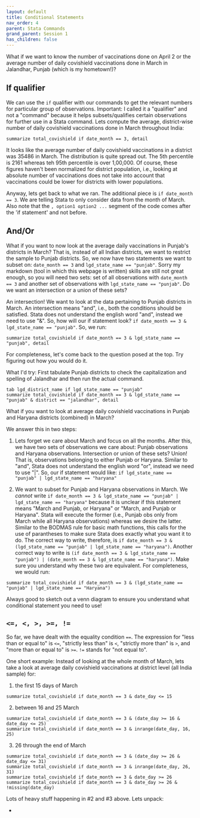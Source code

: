 ```yaml
---
layout: default
title: Conditional Statements
nav_order: 4
parent: Stata Commands
grand_parent: Session 1
has_children: false
---
```


What if we want to know the number of vaccinations done on April 2 or the average number of daily covishield vaccinations done in March in Jalandhar, Punjab (which is my hometown!)? 

## If qualifier

We can use the ``if`` qualifier with our commands to get the relevant numbers for particular group of observations. Important: I called it a "qualifier" and not a "command" because it helps subsets/qualifies certain observations for further use in a Stata command. Lets compute the average, district-wise number of daily covishield vaccinations done in March throughout India:

```
summarize total_covishield if date_month == 3, detail
```

It looks like the average number of daily covishield vaccinations in a district was 35486 in March. The distribution is quite spread out. The 5th percentile is 2161 whereas teh 95th percentile is over 1,00,000. Of course, these figures haven't been normalized for district population, i.e., looking at absolute number of vaccinations does not take into account that vaccinations could be lower for districts with lower populations.

Anyway, lets get back to what we ran. The additional piece is ``if date_month == 3``. We are telling Stata to only consider data from the month of March. Also note that the ``, option1 option2 ...`` segment of the code comes after the 'if statement' and not before. 

## And/Or

What if you want to now look at the average daily vaccinations in Punjab's districts in March? That is, instead of all Indian districts, we want to restrict the sample to Punjab districts. So, we now have two statements we want to subset on: ``date_month == 3`` and ``lgd_state_name == "punjab"``.
Sorry my markdown (tool in which this webpage is written) skills are still not great enough, so you will need two sets: set of all observations with ``date_month == 3`` and another set of observations with ``lgd_state_name == "punjab"``. Do we want an intersection or a union of these sets? 

An intersection! We want to look at the data pertaining to Punjab districts in March. An intersection means "and", i.e., both the conditions should be satisfied. Stata does not understand the english word "and", instead we need to use "&". So, how will our if statement look? ``if date_month == 3 & lgd_state_name == "punjab"``. So, we run:

```
summarize total_covishield if date_month == 3 & lgd_state_name == "punjab", detail
```

For completeness, let's come back to the question posed at the top. Try figuring out how you would do it. 

What I'd try: First tabulate Punjab districts to check the capitalization and spelling of Jalandhar and then run the actual command.

```
tab lgd_district_name if lgd_state_name == "punjab"
summarize total_covishield if date_month == 3 & lgd_state_name == "punjab" & district == "jalandhar", detail
```

What if you want to look at average daily covishield vaccinations in Punjab and Haryana districts (combined) in March?

We answer this in two steps:

1. Lets forget we care about March and focus on all the months. After this, we have two sets of observations we care about: Punjab observations and Haryana observations. Intersection or union of these sets? Union! That is, observations belonging to either Punjab or Haryana. Similar to "and", Stata does not understand the english word "or", instead we need to use "\|". So, our if statement would like: ``if lgd_state_name == "punjab" | lgd_state_name == "haryana"`` 

2. We want to subset for Punjab and Haryana observations in March. We *cannot* write ``if date_month == 3 & lgd_state_name == "punjab" | lgd_state_name == "haryana"`` because it is unclear if this statement means "March and Punjab, or Haryana" or "March, and Punjab or Haryana". Stata will execute the former (i.e., Punjab obs only from March while all Haryana observations) whereas we desire the latter. Similar to the BODMAS rule for basic math functions, this calls for the use of parantheses to make sure Stata does exactly what you want it to do. The correct way to write, therefore, is ``if date_month == 3 & (lgd_state_name == "punjab" | lgd_state_name == "haryana")``. Another correct way to write is ``(if date_month == 3 & lgd_state_name == "punjab") | (date_month == 3 & lgd_state_name == "haryana")``. Make sure you understand why these two are equivalent. For completeness, we would run:

```
summarize total_covishield if date_month == 3 & (lgd_state_name == "punjab" | lgd_state_name == "Haryana")
```

Always good to sketch out a venn diagram to ensure you understand what conditional statement you need to use!

## ``<=, <, >, >=, !=``

So far, we have dealt with the equality condition ``==``. The expression for "less than or equal to" is ``<=``, "strictly less than" is ``<``, "strictly more than" is ``>``, and "more than or equal to" is ``>=``. ``!=`` stands for "not equal to".

One short example: Instead of looking at the whole month of March, lets take a look at average daily covishield vaccinations at district level (all India sample) for:

1. the first 15 days of March 

```
summarize total_covishield if date_month == 3 & date_day <= 15
```

2. between 16 and 25 March 

```
summarize total_covishield if date_month == 3 & (date_day >= 16 & date_day <= 25)
summarize total_covishield if date_month == 3 & inrange(date_day, 16, 25)
```

3. 26 through the end of March

```
summarize total_covishield if date_month == 3 & (date_day >= 26 & date_day <= 31)
summarize total_covishield if date_month == 3 & inrange(date_day, 26, 31)
summarize total_covishield if date_month == 3 & date_day >= 26
summarize total_covishield if date_month == 3 & date_day >= 26 & !missing(date_day)
```

Lots of heavy stuff happening in #2 and #3 above. Lets unpack:

- 